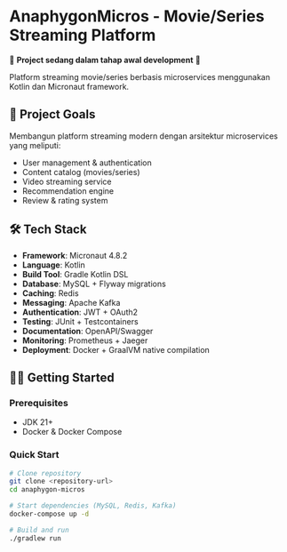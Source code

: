 # AnaphygonMicros - Movie/Series Streaming Platform

🚧 **Project sedang dalam tahap awal development** 🚧

Platform streaming movie/series berbasis microservices menggunakan Kotlin dan Micronaut framework.

## 🎯 Project Goals

Membangun platform streaming modern dengan arsitektur microservices yang meliputi:
- User management & authentication
- Content catalog (movies/series)
- Video streaming service
- Recommendation engine
- Review & rating system

## 🛠️ Tech Stack

- **Framework**: Micronaut 4.8.2
- **Language**: Kotlin
- **Build Tool**: Gradle Kotlin DSL
- **Database**: MySQL + Flyway migrations
- **Caching**: Redis
- **Messaging**: Apache Kafka
- **Authentication**: JWT + OAuth2
- **Testing**: JUnit + Testcontainers
- **Documentation**: OpenAPI/Swagger
- **Monitoring**: Prometheus + Jaeger
- **Deployment**: Docker + GraalVM native compilation

## 🏃‍♂️ Getting Started

### Prerequisites
- JDK 21+
- Docker & Docker Compose

### Quick Start
```bash
# Clone repository
git clone <repository-url>
cd anaphygon-micros

# Start dependencies (MySQL, Redis, Kafka)
docker-compose up -d

# Build and run
./gradlew run